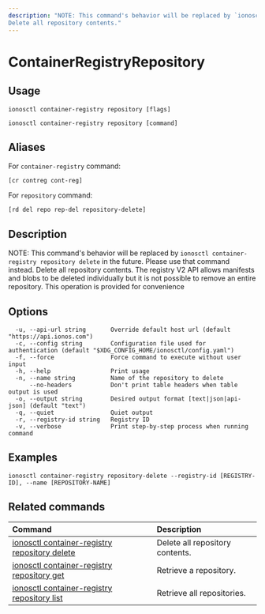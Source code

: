 ```yaml
---
description: "NOTE: This command's behavior will be replaced by `ionosctl container-registry repository delete` in the future. Please use that command instead.
Delete all repository contents."
---
```


# ContainerRegistryRepository

## Usage

```text
ionosctl container-registry repository [flags]
```

```text
ionosctl container-registry repository [command]
```

## Aliases

For `container-registry` command:

```text
[cr contreg cont-reg]
```

For `repository` command:

```text
[rd del repo rep-del repository-delete]
```

## Description

NOTE: This command's behavior will be replaced by `ionosctl container-registry repository delete` in the future. Please use that command instead.
Delete all repository contents. The registry V2 API allows manifests and blobs to be deleted individually but it is not possible to remove an entire repository. This operation is provided for convenience

## Options

```text
  -u, --api-url string       Override default host url (default "https://api.ionos.com")
  -c, --config string        Configuration file used for authentication (default "$XDG_CONFIG_HOME/ionosctl/config.yaml")
  -f, --force                Force command to execute without user input
  -h, --help                 Print usage
  -n, --name string          Name of the repository to delete
      --no-headers           Don't print table headers when table output is used
  -o, --output string        Desired output format [text|json|api-json] (default "text")
  -q, --quiet                Quiet output
  -r, --registry-id string   Registry ID
  -v, --verbose              Print step-by-step process when running command
```

## Examples

```text
ionosctl container-registry repository-delete --registry-id [REGISTRY-ID], --name [REPOSITORY-NAME]
```

## Related commands

| Command | Description |
| :--- | :--- |
| [ionosctl container-registry repository delete](delete.md) | Delete all repository contents. |
| [ionosctl container-registry repository get](get.md) | Retrieve a repository. |
| [ionosctl container-registry repository list](list.md) | Retrieve all repositories. |

